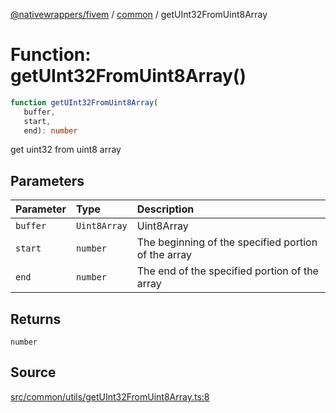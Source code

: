 [@nativewrappers/fivem](../../README.md) / [common](../README.md) / getUInt32FromUint8Array

# Function: getUInt32FromUint8Array()

```ts
function getUInt32FromUint8Array(
   buffer, 
   start, 
   end): number
```

get uint32 from uint8 array

## Parameters

| Parameter | Type | Description |
| :------ | :------ | :------ |
| `buffer` | `Uint8Array` | Uint8Array |
| `start` | `number` | The beginning of the specified portion of the array |
| `end` | `number` | The end of the specified portion of the array |

## Returns

`number`

## Source

[src/common/utils/getUInt32FromUint8Array.ts:8](https://github.com/nativewrappers/fivem/blob/dc30be651dd1d99507081f19ee3707fad2d3aa44/src/common/utils/getUInt32FromUint8Array.ts#L8)
